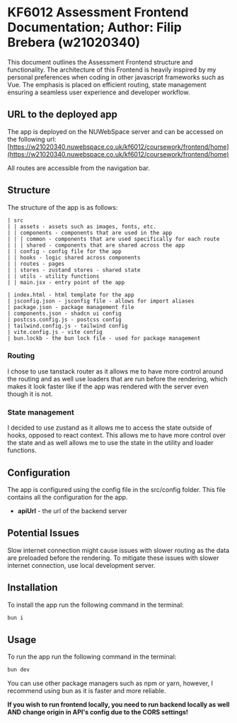 # KF6012 Assessment Frontend Documentation; Author: Filip Brebera (w21020340)

This document outlines the Assessment Frontend structure and functionality. The architecture of this Frontend is heavily inspired by my personal preferences when coding in other javascript frameworks such as Vue. The emphasis is placed on efficient routing, state management ensuring a seamless user experience and developer workflow.

## URL to the deployed app

The app is deployed on the NUWebSpace server and can be accessed on the following url: [https://w21020340.nuwebspace.co.uk/kf6012/coursework/frontend/home](https://w21020340.nuwebspace.co.uk/kf6012/coursework/frontend/home)

All routes are accessible from the navigation bar.

## Structure

The structure of the app is as follows:

```
| src
| | assets - assets such as images, fonts, etc.
| | components - components that are used in the app
| | | common - components that are used specifically for each route
| | | shared - components that are shared across the app
| | config - config file for the app
| | hooks - logic shared across components
| | routes - pages
| | stores - zustand stores - shared state
| | utils - utility functions
| | main.jsx - entry point of the app

| index.html - html template for the app
| jsconfig.json - jsconfig file - allows for import aliases
| package.json - package management file
| components.json - shadcn ui config
| postcss.config.js - postcss config
| tailwind.config.js - tailwind config
| vite.config.js - vite config
| bun.lockb - the bun lock file - used for package management
```

### Routing

I chose to use tanstack router as it allows me to have more control around the routing and as well use loaders that are run before the rendering, which makes it look faster like if the app was rendered with the server even though it is not.

### State management

I decided to use zustand as it allows me to access the state outside of hooks, opposed to react context. This allows me to have more control over the state and as well allows me to use the state in the utility and loader functions.

## Configuration

The app is configured using the config file in the src/config folder. This file contains all the configuration for the app.

- **apiUrl** - the url of the backend server

## Potential Issues

Slow internet connection might cause issues with slower routing as the data are preloaded before the rendering. To mitigate these issues with slower internet connection, use local development server.

## Installation

To install the app run the following command in the terminal:

```bash
bun i
```

## Usage

To run the app run the following command in the terminal:

```bash
bun dev
```

You can use other package managers such as npm or yarn, however, I recommend using bun as it is faster and more reliable.

**If you wish to run frontend locally, you need to run backend locally as well AND change origin in API's config due to the CORS settings!**

